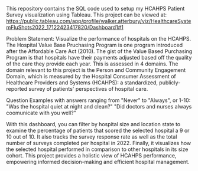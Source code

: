 This repository contains the SQL code used to setup my HCAHPS Patient Survey visualization using Tableau. This project can be viewed at: https://public.tableau.com/app/profile/walker.atterbury/viz/HealthcareSystemFluShots2022_17122423417820/Dashboard1#1

Problem Statement:
Visualize the performance of hospitals on the HCAHPS. The Hospital Value Base Pruchasing Program is one program introduced after the Affordable Care Act (2010). The gist of the Value Based Purchasing Program is that hospitals have their payments adjusted based off the quality of the care they provide each year. This is assessed in 4 domains. The domain relevant to this project is the Person and Community Engagement Domain, which is measured by the Hospital Consumer Assessment of Healthcare Providers and Systems (HCAHPS): a standardized, publicly-reported survey of patients' perspectives of hospital care. 

Question Examples with answers ranging from "Never" to "Always", or 1-10: 
"Was the hospital quiet at night and clean?"
"Did doctors and nurses always coomunicate with you well?"

With this dashboard, you can filter by hospital size and location state to examine the percentage of patients that scored the selected hospital a 9 or 10 out of 10. It also tracks the survey response rate as well as the total number of surveys completed per hospital in 2022. Finally, it visualizes how the selected hospital performed in comparison to other hospitals in its size cohort. This project provides a holistic view of HCAHPS performance, empowering informed decision-making and efficient hospital management.

